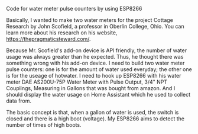 Code for water meter pulse counters by using ESP8266

Basically, I wanted to make two water meters for the project Cottage Research by John Scofield, a professor in Oberlin College, Ohio.
You can learn more about his research on his website, https://thepragmaticsteward.com/.

Because Mr. Scofield's add-on device is API friendly, the number of water usage was always greater than he expected. 
Thus, he thought there was something wrong with his add-on device. 
I need to build two water meter pulse counters: one is for the amount of water used everyday; the other one is for the useage of hotwater.
I need to hook up ESP8266 with his water meter DAE AS200U-75P Water Meter with Pulse Output, 3/4" NPT Couplings, Measuring in Gallons that was bought from amazon.
And I should display the water usage on Home Assistant which he used to collect data from.

The basic concept is that, when a gallon of water is used, the switch is closed and there is a high boot (voltage). My ESP8266 aims to detect the number of times of high boots.
